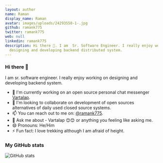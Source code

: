 ```yaml
---
layout: author
name: Raman
display_name: Raman
avatar: images/uploads/24293550-1-.jpg
github: ramank775
twitter: ramank775
web: null
linkedin: ramank775
description: Hi there 👋. I am  Sr. Software Engineer. I really enjoy working on
  designing and developing backend distributed system.
---
```

### Hi there 👋

I am  sr. software engineer. I really enjoy working on designing and developing backend system.

- 🔭 I'm currently working on an open source personal chat messenger [Vartalap](https://play.google.com/store/apps/details?id=com.one9x.vartalap).
- 👯 I'm looking to collaborate on development of open sources alternatives of daily used closed source systems.
- 📫 You can reach out to me on: [@ramank775](https://twitter.com/@ramank775).
- 💬 Ask me about - Vartalap 😊😊 or anything you feeling like asking me.
- 😄 Pronouns: He/Him
- ⚡ Fun fact: I love trekking although I am afraid of height.

### My GitHub stats
![GitHub stats](https://github-readme-stats.vercel.app/api?username=ramank775&show_icons=true)
